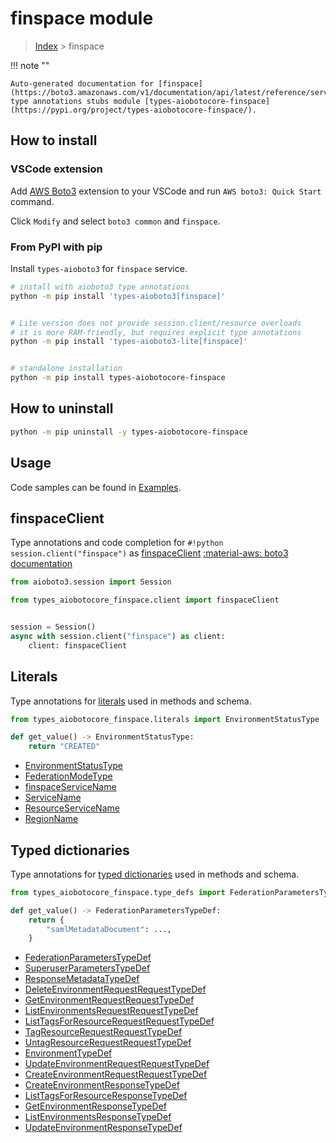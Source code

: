 # finspace module

> [Index](../README.md) > finspace


!!! note ""

    Auto-generated documentation for [finspace](https://boto3.amazonaws.com/v1/documentation/api/latest/reference/services/finspace.html#finspace)
    type annotations stubs module [types-aiobotocore-finspace](https://pypi.org/project/types-aiobotocore-finspace/).

## How to install

### VSCode extension

Add [AWS Boto3](https://marketplace.visualstudio.com/items?itemName=Boto3typed.boto3-ide)
extension to your VSCode and run `AWS boto3: Quick Start` command.

Click `Modify` and select `boto3 common` and `finspace`.

### From PyPI with pip

Install `types-aioboto3` for `finspace` service.

```bash
# install with aioboto3 type annotations
python -m pip install 'types-aioboto3[finspace]'


# Lite version does not provide session.client/resource overloads
# it is more RAM-friendly, but requires explicit type annotations
python -m pip install 'types-aioboto3-lite[finspace]'


# standalone installation
python -m pip install types-aiobotocore-finspace
```



## How to uninstall

```bash
python -m pip uninstall -y types-aiobotocore-finspace
```

## Usage

Code samples can be found in [Examples](./usage.md).

## finspaceClient

Type annotations and code completion for  `#!python session.client("finspace")` as [finspaceClient](./client.md)
[:material-aws: boto3 documentation](https://boto3.amazonaws.com/v1/documentation/api/latest/reference/services/finspace.html#finspace.Client)

```python title="Usage example"
from aioboto3.session import Session

from types_aiobotocore_finspace.client import finspaceClient


session = Session()
async with session.client("finspace") as client:
    client: finspaceClient
```








## Literals

Type annotations for [literals](./literals.md) used in methods and schema.

```python title="Usage example"
from types_aiobotocore_finspace.literals import EnvironmentStatusType

def get_value() -> EnvironmentStatusType:
    return "CREATED"
```

- [EnvironmentStatusType](./literals.md#environmentstatustype)
- [FederationModeType](./literals.md#federationmodetype)
- [finspaceServiceName](./literals.md#finspaceservicename)
- [ServiceName](./literals.md#servicename)
- [ResourceServiceName](./literals.md#resourceservicename)
- [RegionName](./literals.md#regionname)




## Typed dictionaries

Type annotations for [typed dictionaries](./type_defs.md) used in methods and schema.

```python title="Usage example"
from types_aiobotocore_finspace.type_defs import FederationParametersTypeDef

def get_value() -> FederationParametersTypeDef:
    return {
        "samlMetadataDocument": ...,
    }
```

- [FederationParametersTypeDef](./type_defs.md#federationparameterstypedef)
- [SuperuserParametersTypeDef](./type_defs.md#superuserparameterstypedef)
- [ResponseMetadataTypeDef](./type_defs.md#responsemetadatatypedef)
- [DeleteEnvironmentRequestRequestTypeDef](./type_defs.md#deleteenvironmentrequestrequesttypedef)
- [GetEnvironmentRequestRequestTypeDef](./type_defs.md#getenvironmentrequestrequesttypedef)
- [ListEnvironmentsRequestRequestTypeDef](./type_defs.md#listenvironmentsrequestrequesttypedef)
- [ListTagsForResourceRequestRequestTypeDef](./type_defs.md#listtagsforresourcerequestrequesttypedef)
- [TagResourceRequestRequestTypeDef](./type_defs.md#tagresourcerequestrequesttypedef)
- [UntagResourceRequestRequestTypeDef](./type_defs.md#untagresourcerequestrequesttypedef)
- [EnvironmentTypeDef](./type_defs.md#environmenttypedef)
- [UpdateEnvironmentRequestRequestTypeDef](./type_defs.md#updateenvironmentrequestrequesttypedef)
- [CreateEnvironmentRequestRequestTypeDef](./type_defs.md#createenvironmentrequestrequesttypedef)
- [CreateEnvironmentResponseTypeDef](./type_defs.md#createenvironmentresponsetypedef)
- [ListTagsForResourceResponseTypeDef](./type_defs.md#listtagsforresourceresponsetypedef)
- [GetEnvironmentResponseTypeDef](./type_defs.md#getenvironmentresponsetypedef)
- [ListEnvironmentsResponseTypeDef](./type_defs.md#listenvironmentsresponsetypedef)
- [UpdateEnvironmentResponseTypeDef](./type_defs.md#updateenvironmentresponsetypedef)

